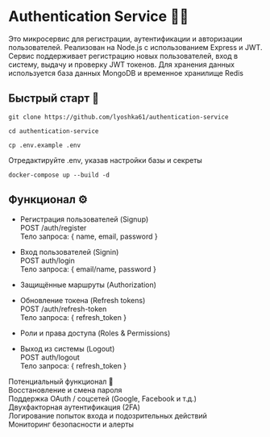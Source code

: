 # Authentication Service 👮‍♂️
Это микросервис для регистрации, аутентификации и авторизации пользователей.
Реализован на Node.js с использованием Express и JWT.
Сервис поддерживает регистрацию новых пользователей, вход в систему, выдачу и проверку JWT токенов.
Для хранения данных используется база данных MongoDB и временное хранилище Redis

## Быстрый старт 🚀
```
git clone https://github.com/lyoshka61/authentication-service
```
```
cd authentication-service
```
```
cp .env.example .env
```
Отредактируйте .env, указав настройки базы и секреты
```
docker-compose up --build -d
```
## Функционал ⚙️
- Регистрация пользователей (Signup)\
POST /auth/register\
Тело запроса: { name, email, password }

- Вход пользователей (Signin)\
POST auth/login\
Тело запроса: { email/name, password }

- Защищённые маршруты (Authorization)
  
- Обновление токена (Refresh tokens)\
POST /auth/refresh-token\
Тело запроса: { refresh_token }

- Роли и права доступа (Roles & Permissions)

- Выход из системы (Logout)\
POST auth/logout\
Тело запроса: { refresh_token }

Потенциальный функционал 🔮\
Восстановление и смена пароля\
Поддержка OAuth / соцсетей (Google, Facebook и т.д.)\
Двухфакторная аутентификация (2FA)\
Логирование попыток входа и подозрительных действий\
Мониторинг безопасности и алерты


